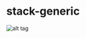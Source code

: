 # stack-generic


![alt tag](https://www.tutorialspoint.com/data_structures_algorithms/images/stack_representation.jpg)
